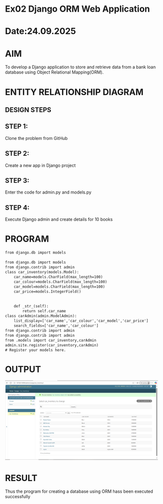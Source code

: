 # Ex02 Django ORM Web Application
# Date:24.09.2025
# AIM
To develop a Django application to store and retrieve data from a bank loan database using Object Relational Mapping(ORM).

# ENTITY RELATIONSHIP DIAGRAM
## DESIGN STEPS
## STEP 1:
Clone the problem from GitHub

## STEP 2:
Create a new app in Django project

## STEP 3:
Enter the code for admin.py and models.py

## STEP 4:
Execute Django admin and create details for 10 books

# PROGRAM
```
from django.db import models

from django.db import models
from django.contrib import admin
class car_inventory(models.Model):
    car_name=models.CharField(max_length=100)
    car_colour=models.CharField(max_length=100)
    car_model=models.CharField(max_length=100)
    car_price=models.IntegerField()
    
    
    def _str_(self):
        return self.car_name
class carAdmin(admin.ModelAdmin):
    list_display=['car_name','car_colour','car_model','car_price']
    search_fields=['car_name','car_colour']
from django.contrib import admin
from django.contrib import admin
from .models import car_inventory,carAdmin    
admin.site.register(car_inventory,carAdmin)
# Register your models here.
```
# OUTPUT
![alt text](<Screenshot (5).png>)

# RESULT
Thus the program for creating a database using ORM hass been executed successfully
